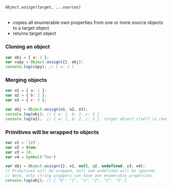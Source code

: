 ###### `Object.assign(target, ...sources)`

* copies all enumerable own properties from one or more source objects to a target object <!-- .element: class="fragment" -->
* returns target object <!-- .element: class="fragment" -->



### Cloning an object

```javascript
var obj = { a: 1 };
var copy = Object.assign({}, obj);
console.log(copy); // { a: 1 }
```



### Merging objects

```javascript
var o1 = { a: 1 };
var o2 = { b: 2 };
var o3 = { c: 3 };

var obj = Object.assign(o1, o2, o3);
console.log(obj); // { a: 1, b: 2, c: 3 }
console.log(o1);  // { a: 1, b: 2, c: 3 }, target object itself is changed.
```



### Primitives will be wrapped to objects

```javascript
var v1 = '123';
var v2 = true;
var v3 = 10;
var v4 = Symbol('foo')

var obj = Object.assign({}, v1, null, v2, undefined, v3, v4);
// Primitives will be wrapped, null and undefined will be ignored.
// Note, only string wrappers can have own enumerable properties.
console.log(obj); // { "0": "1", "1": "2", "2": "3" }
```
